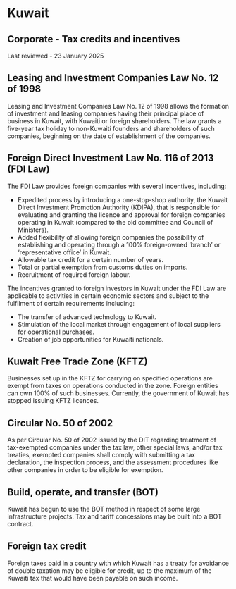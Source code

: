 # Kuwait
## Corporate - Tax credits and incentives
Last reviewed - 23 January 2025
## Leasing and Investment Companies Law No. 12 of 1998
Leasing and Investment Companies Law No. 12 of 1998 allows the formation of investment and leasing companies having their principal place of business in Kuwait, with Kuwaiti or foreign shareholders. The law grants a five-year tax holiday to non-Kuwaiti founders and shareholders of such companies, beginning on the date of establishment of the companies.
## Foreign Direct Investment Law No. 116 of 2013 (FDI Law)
The FDI Law provides foreign companies with several incentives, including:
  * Expedited process by introducing a one-stop-shop authority, the Kuwait Direct Investment Promotion Authority (KDIPA), that is responsible for evaluating and granting the licence and approval for foreign companies operating in Kuwait (compared to the old committee and Council of Ministers). 
  * Added flexibility of allowing foreign companies the possibility of establishing and operating through a 100% foreign-owned ‘branch’ or ‘representative office’ in Kuwait. 
  * Allowable tax credit for a certain number of years. 
  * Total or partial exemption from customs duties on imports. 
  * Recruitment of required foreign labour. 


The incentives granted to foreign investors in Kuwait under the FDI Law are applicable to activities in certain economic sectors and subject to the fulfilment of certain requirements including:
  * The transfer of advanced technology to Kuwait. 
  * Stimulation of the local market through engagement of local suppliers for operational purchases. 
  * Creation of job opportunities for Kuwaiti nationals. 


## Kuwait Free Trade Zone (KFTZ)
Businesses set up in the KFTZ for carrying on specified operations are exempt from taxes on operations conducted in the zone. Foreign entities can own 100% of such businesses. Currently, the government of Kuwait has stopped issuing KFTZ licences.
## Circular No. 50 of 2002
As per Circular No. 50 of 2002 issued by the DIT regarding treatment of tax-exempted companies under the tax law, other special laws, and/or tax treaties, exempted companies shall comply with submitting a tax declaration, the inspection process, and the assessment procedures like other companies in order to be eligible for exemption.
## Build, operate, and transfer (BOT)
Kuwait has begun to use the BOT method in respect of some large infrastructure projects. Tax and tariff concessions may be built into a BOT contract.
## Foreign tax credit
Foreign taxes paid in a country with which Kuwait has a treaty for avoidance of double taxation may be eligible for credit, up to the maximum of the Kuwaiti tax that would have been payable on such income.
